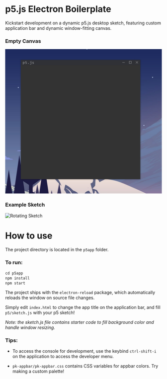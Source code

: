 # p5.js Electron Boilerplate

Kickstart development on a dynamic p5.js desktop sketch, featuring custom application bar and dynamic window-fitting canvas.

### Empty Canvas

![Plain Canvas](/images/empty-canvas.png)

### Example Sketch

![Rotating Sketch](/images/rotate.gif)

# How to use

The project directory is located in the `p5app` folder. 

### To run:
```
cd p5app 
npm install
npm start
```
The project ships with the `electron-reload` package, which automatically reloads the window on source file changes.

Simply edit `index.html` to change the app title on the application bar, and fill `p5/sketch.js` with your p5 sketch!

*Note: the sketch.js file contains starter code to fill background color and handle window resizing.*

### Tips:

 - To access the console for development, use the keybind `ctrl-shift-i` on the application to access the developer menu.

 - `pk-appbar/pk-appbar.css` contains CSS variables for appbar colors. Try making a custom palette!
